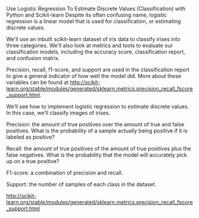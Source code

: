 Use Logistic Regression To Estimate Discrete Values (Classification) with Python and Scikit-learn
Despite its often confusing name, logistic regression is a linear model that is used for classification, or estimating discrete values.

We'll use an inbuilt scikit-learn dataset of iris data to classify irises into three categories. We'll also look at metrics and tools to evaluate our classification models, including the accuracy score, classification report, and confusion matrix.

Precision, recall, f1-score, and support are used in the classification report to give a general indicator of how well the model did. More about these variables can be found at http://scikit-learn.org/stable/modules/generated/sklearn.metrics.precision_recall_fscore_support.html.

We’ll see how to implement logistic regression to estimate discrete values. In this case, we’ll classify images of irises.

Precision: the amount of true positives over the amount of true and false positives. What is the probability of a sample actually being positive if it is labeled as positive?

Recall: the amount of true positives of the amount of true positives plus the false negatives. What is the probability that the model will accurately pick up on a true positive?

F1-score: a combination of precision and recall.

Support: the number of samples of each class in the dataset.

http://scikit-learn.org/stable/modules/generated/sklearn.metrics.precision_recall_fscore_support.html